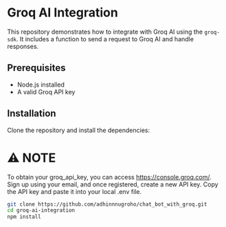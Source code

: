 # Groq AI Integration

This repository demonstrates how to integrate with Groq AI using the `groq-sdk`. It includes a function to send a request to Groq AI and handle responses.

## Prerequisites

- Node.js installed
- A valid Groq API key

## Installation

Clone the repository and install the dependencies:

# ⚠️ NOTE
To obtain your groq_api_key, you can access https://console.groq.com/. Sign up using your email, and once registered, create a new API key. Copy the API key and paste it into your local .env file.


```bash
git clone https://github.com/adhinnnugroho/chat_bot_with_groq.git
cd groq-ai-integration
npm install
